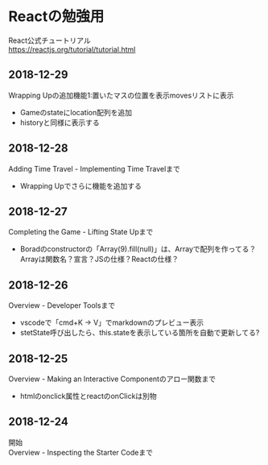 # Reactの勉強用
React公式チュートリアル  
https://reactjs.org/tutorial/tutorial.html

## 2018-12-29
Wrapping Upの追加機能1:置いたマスの位置を表示movesリストに表示
- Gameのstateにlocation配列を追加
- historyと同様に表示する

## 2018-12-28
Adding Time Travel - Implementing Time Travelまで
- Wrapping Upでさらに機能を追加する

## 2018-12-27
Completing the Game - Lifting State Upまで  
- Boradのconstructorの「Array(9).fill(null)」は、Arrayで配列を作ってる？Arrayは関数名？宣言？JSの仕様？Reactの仕様？

## 2018-12-26
Overview - Developer Toolsまで  
- vscodeで「cmd+K → V」でmarkdownのプレビュー表示
- stetState呼び出したら、this.stateを表示している箇所を自動で更新してる?

## 2018-12-25  
Overview - Making an Interactive Componentのアロー関数まで
- htmlのonclick属性とreactのonClickは別物

## 2018-12-24  
開始  
Overview - Inspecting the Starter Codeまで  